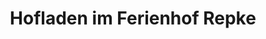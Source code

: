---
title: "Hofladen im Ferienhof Repke"
url: /emstek/hofladen-im-ferienhof-repke/
shop: Hofladen
---
